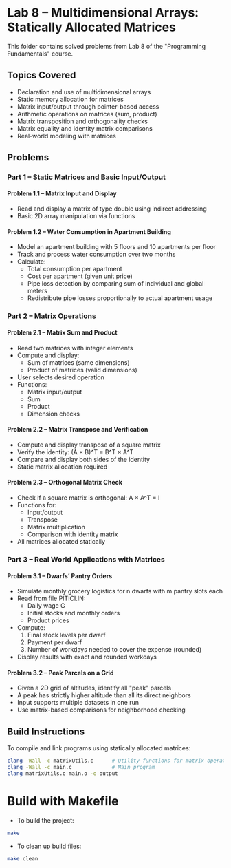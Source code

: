 # Lab 8 – Multidimensional Arrays: Statically Allocated Matrices
This folder contains solved problems from Lab 8 of the "Programming Fundamentals" course.
## Topics Covered
- Declaration and use of multidimensional arrays
- Static memory allocation for matrices
- Matrix input/output through pointer-based access
- Arithmetic operations on matrices (sum, product)
- Matrix transposition and orthogonality checks
- Matrix equality and identity matrix comparisons
- Real-world modeling with matrices
## Problems
### Part 1 – Static Matrices and Basic Input/Output
#### Problem 1.1 – Matrix Input and Display
- Read and display a matrix of type double using indirect addressing
- Basic 2D array manipulation via functions
#### Problem 1.2 – Water Consumption in Apartment Building
- Model an apartment building with 5 floors and 10 apartments per floor
- Track and process water consumption over two months
- Calculate:
  - Total consumption per apartment
  - Cost per apartment (given unit price)
  - Pipe loss detection by comparing sum of individual and global meters
  - Redistribute pipe losses proportionally to actual apartment usage
### Part 2 – Matrix Operations
#### Problem 2.1 – Matrix Sum and Product
- Read two matrices with integer elements
- Compute and display:
  - Sum of matrices (same dimensions)
  - Product of matrices (valid dimensions)
- User selects desired operation
- Functions:
  - Matrix input/output
  - Sum
  - Product
  - Dimension checks
#### Problem 2.2 – Matrix Transpose and Verification
- Compute and display transpose of a square matrix
- Verify the identity:
  (A × B)^T = B^T × A^T
- Compare and display both sides of the identity
- Static matrix allocation required
#### Problem 2.3 – Orthogonal Matrix Check
- Check if a square matrix is orthogonal: A × A^T = I
- Functions for:
  - Input/output
  - Transpose
  - Matrix multiplication
  - Comparison with identity matrix
- All matrices allocated statically
### Part 3 – Real World Applications with Matrices
#### Problem 3.1 – Dwarfs’ Pantry Orders
- Simulate monthly grocery logistics for n dwarfs with m pantry slots each
- Read from file PITICI.IN:
  - Daily wage G
  - Initial stocks and monthly orders
  - Product prices
- Compute:
  1. Final stock levels per dwarf
  2. Payment per dwarf
  3. Number of workdays needed to cover the expense (rounded)
- Display results with exact and rounded workdays
#### Problem 3.2 – Peak Parcels on a Grid
- Given a 2D grid of altitudes, identify all "peak" parcels
- A peak has strictly higher altitude than all its direct neighbors
- Input supports multiple datasets in one run
- Use matrix-based comparisons for neighborhood checking
## Build Instructions
To compile and link programs using statically allocated matrices:
```bash
clang -Wall -c matrixUtils.c      # Utility functions for matrix operations
clang -Wall -c main.c             # Main program
clang matrixUtils.o main.o -o output
```
# Build with Makefile
- To build the project:
```bash
make
```
- To clean up build files:
```bash
make clean
```
